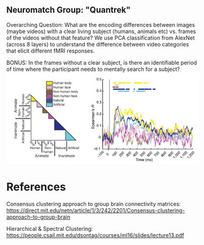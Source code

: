 ## Neuromatch Group: "Quantrek"
Overarching Question: What are the encoding differences between images (maybe videos) with a clear living subject (humans, animals etc) vs. frames of the videos without that feature? We use PCA classification from AlexNet (across 8 layers) to understand the difference between video categories that elicit different fMRI responses.

BONUS: In the frames without a clear subject, is there an identifiable period of time where the participant needs to mentally search for a subject?
![alt text](https://github.com/clachevv/neuro-match-project/blob/main/pictures/pic.png)

# References
Consensus clustering approach to group brain connectivity matrices: https://direct.mit.edu/netn/article/1/3/242/2201/Consensus-clustering-approach-to-group-brain 


Hierarchical & Spectral Clustering: https://people.csail.mit.edu/dsontag/courses/ml16/slides/lecture13.pdf

